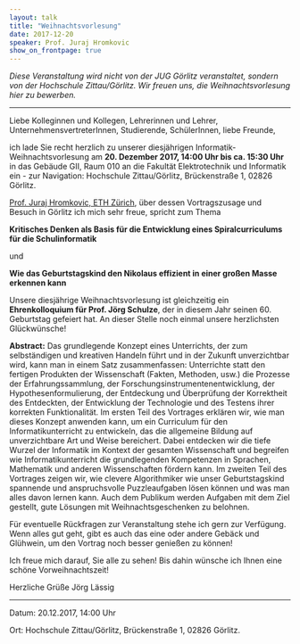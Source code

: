 ```yaml
---
layout: talk
title: "Weihnachtsvorlesung"
date: 2017-12-20
speaker: Prof. Juraj Hromkovic
show_on_frontpage: true
---
```


<i>Diese Veranstaltung wird nicht von der JUG Görlitz veranstaltet, sondern von der Hochschule Zittau/Görlitz. Wir freuen uns, die Weihnachtsvorlesung hier zu bewerben.</i>

---

Liebe Kolleginnen und Kollegen, Lehrerinnen und Lehrer,
UnternehmensvertreterInnen, Studierende, SchülerInnen, liebe Freunde,

ich lade Sie recht herzlich zu unserer diesjährigen
Informatik-Weihnachtsvorlesung am <strong>20. Dezember 2017, 14:00 Uhr bis ca.
15:30 Uhr</strong> in das Gebäude GII, Raum 010 an die Fakultät Elektrotechnik
und
Informatik ein - zur Navigation: 
Hochschule Zittau/Görlitz,
Brückenstraße
1, 02826 Görlitz.

[Prof. Juraj Hromkovic, ETH Zürich](https://www.inf.ethz.ch/de/departement/faculty-profs/person-detail.html?persid=102124),
über dessen Vortragszusage und Besuch in Görlitz ich mich sehr freue,
spricht zum Thema

**Kritisches Denken als Basis für die Entwicklung eines
Spiralcurriculums
für die Schulinformatik**

und


**Wie das Geburtstagskind den Nikolaus effizient in einer großen Masse
erkennen kann**

Unsere diesjährige Weihnachtsvorlesung ist gleichzeitig ein
**Ehrenkolloquium
für Prof. Jörg Schulze**, der in diesem Jahr seinen 60. Geburtstag
gefeiert hat. An dieser Stelle noch einmal unsere herzlichsten Glückwünsche!

**Abstract:**
Das grundlegende Konzept eines Unterrichts, der zum selbständigen und
kreativen Handeln führt und in der Zukunft unverzichtbar wird, kann man
in
einem Satz zusammenfassen: Unterrichte statt den fertigen Produkten
der
Wissenschaft (Fakten, Methoden, usw.) die Prozesse der
Erfahrungssammlung,
der Forschungsinstrumentenentwicklung, der Hypothesenformulierung, der
Entdeckung und Überprüfung der Korrektheit des Entdeckten, der
Entwicklung
der Technologie und des Testens ihrer korrekten Funktionalität. Im
ersten
Teil des Vortrages erklären wir, wie man dieses Konzept anwenden kann,
um
ein Curriculum für den Informatikunterricht zu entwickeln, das die
allgemeine Bildung auf unverzichtbare Art und Weise bereichert. Dabei
entdecken wir die tiefe Wurzel der Informatik im Kontext der gesamten
Wissenschaft und begreifen wie Informatikunterricht die grundlegenden
Kompetenzen in Sprachen, Mathematik und anderen Wissenschaften fördern
kann.
Im zweiten Teil des Vortrages zeigen wir, wie clevere Algorithmiker
wie
unser Geburtstagskind spannende und anspruchsvolle Puzzleaufgaben
lösen
können und was man alles davon lernen kann. Auch dem Publikum werden
Aufgaben mit dem Ziel gestellt, gute Lösungen mit Weihnachtsgeschenken
zu
belohnen.

Für eventuelle Rückfragen zur Veranstaltung stehe ich gern zur
Verfügung.
Wenn alles gut geht, gibt es auch das eine oder andere Gebäck und
Glühwein,
um den Vortrag noch besser genießen zu können!

Ich freue mich darauf, Sie alle zu sehen! Bis dahin wünsche ich Ihnen
eine
schöne Vorweihnachtszeit!

Herzliche Grüße
Jörg Lässig


---

Datum: 20.12.2017, 14:00 Uhr

Ort: Hochschule Zittau/Görlitz, Brückenstraße 1, 02826 Görlitz.
